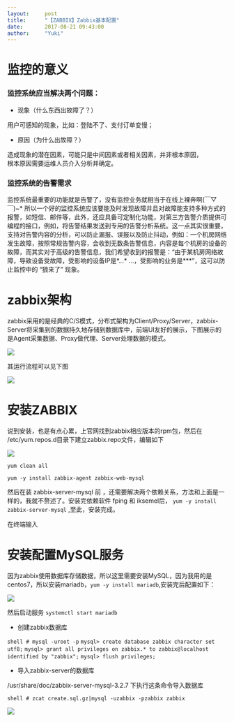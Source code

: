 ```yaml
---
layout:     post
title:      "【ZABBIX】Zabbix基本配置"
date:       2017-08-21 09:43:00
author:     "Yuki"
---
```


# 监控的意义

### 监控系统应当解决两个问题：

* 现象（什么东西出故障了？）
	
 用户可感知的现象，比如：登陆不了、支付订单变慢；

* 原因（为什么出故障？）

造成现象的潜在因素，可能只是中间因素或者相关因素，并非根本原因，	
根本原因需要运维人员介入分析并确定。

### 监控系统的告警需求

监控系统最重要的功能就是告警了，没有监控业务就相当于在线上裸奔啊(￣▽￣)~* 所以一个好的监控系统应该要能及时发现故障并且对故障能支持多种方式的报警，如短信、邮件等，此外，还应具备可定制化功能，对第三方告警介质提供可编程的接口，例如，将告警结果发送到专用的告警分析系统。这一点其实很重要，支持对告警内容的分析，可以防止漏报、误报以及防止抖动，例如：一个机房网络发生故障，按照常规告警内容，会收到无数条告警信息，内容是每个机房的设备的故障，而其实对于高级的告警信息，我们希望收到的报警是：“由于某机房网络故障，导致设备受故障，受影响的设备IP是*.*.*.* ...，受影响的业务是***”，这可以防止监控中的 “狼来了” 现象。

# zabbix架构

zabbix采用的是经典的C/S模式，分布式架构为Client/Proxy/Server，zabbix-Server将采集到的数据持久地存储到数据库中，前端UI友好的展示，下图展示的是Agent采集数据、Proxy做代理、Server处理数据的模式。

<img src="../../../../../img/blogs/zabbix/01.png">

其运行流程可以见下图

<img src="../../../../../img/blogs/zabbix/02.png">

# 安装ZABBIX

说到安装，也是有点心累，上官网找到zabbix相应版本的rpm包，然后在 /etc/yum.repos.d目录下建立zabbix.repo文件，编辑如下

<img src="../../../../../img/blogs/zabbix/03.png">

	yum clean all

	yum -y install zabbix-agent zabbix-web-mysql 

然后在装 zabbix-server-mysql 前  ，还需要解决两个依赖关系，方法和上面是一样的，我就不赘述了。安装完依赖软件 fping 和 iksemel后， `yum -y install zabbix-server-mysql` ,至此，安装完成。

在终端输入

# 安装配置MySQL服务

因为zabbix使用数据库存储数据，所以这里需要安装MySQL，因为我用的是centos7，所以安装mariadb，`yum -y install mariadb`,安装完后配置如下：

<img src="../../../../../img/blogs/zabbix/03.png">

然后启动服务 `systemctl start mariadb`

* 创建zabbix数据库

`shell # mysql -uroot -p`
`mysql> create database zabbix character set utf8;`
`mysql> grant all privileges on zabbix.* to zabbix@localhost identified by "zabbix";`
`mysql> flush privileges;`

* 导入zabbix-server的数据库

/usr/share/doc/zabbix-server-mysql-3.2.7 下执行这条命令导入数据库 

`shell # zcat create.sql.gz|mysql -uzabbix -pzabbix zabbix`

<img src="../../../../../img/blogs/zabbix/05.png">




